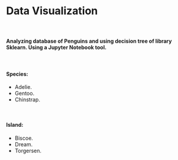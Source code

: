 # Data Visualization

<br>

#### Analyzing database of Penguins  and using decision tree of library Sklearn. Using a Jupyter Notebook tool.

<br>

#### Species:

- Adelie.
- Gentoo.
- Chinstrap.

<br>

#### Island:

- Biscoe.
- Dream.
- Torgersen.

